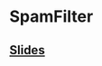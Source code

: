 # SpamFilter
## [Slides](https://docs.google.com/presentation/d/1LrfDBt2rL-wM-bwKMCOm_Fi2NbZZGlR3M0aPKj2xWfA/edit?usp=sharing)